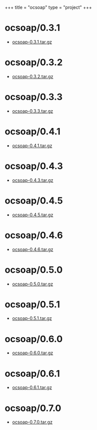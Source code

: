 +++
title = "ocsoap"
type = "project"
+++

# ocsoap/0.3.1
* [ocsoap-0.3.1.tar.gz](/ocsoap/ocsoap/0.3.1/ocsoap-0.3.1.tar.gz)

# ocsoap/0.3.2
* [ocsoap-0.3.2.tar.gz](/ocsoap/ocsoap/0.3.2/ocsoap-0.3.2.tar.gz)

# ocsoap/0.3.3
* [ocsoap-0.3.3.tar.gz](/ocsoap/ocsoap/0.3.3/ocsoap-0.3.3.tar.gz)

# ocsoap/0.4.1
* [ocsoap-0.4.1.tar.gz](/ocsoap/ocsoap/0.4.1/ocsoap-0.4.1.tar.gz)

# ocsoap/0.4.3
* [ocsoap-0.4.3.tar.gz](/ocsoap/ocsoap/0.4.3/ocsoap-0.4.3.tar.gz)

# ocsoap/0.4.5
* [ocsoap-0.4.5.tar.gz](/ocsoap/ocsoap/0.4.5/ocsoap-0.4.5.tar.gz)

# ocsoap/0.4.6
* [ocsoap-0.4.6.tar.gz](/ocsoap/ocsoap/0.4.6/ocsoap-0.4.6.tar.gz)

# ocsoap/0.5.0
* [ocsoap-0.5.0.tar.gz](/ocsoap/ocsoap/0.5.0/ocsoap-0.5.0.tar.gz)

# ocsoap/0.5.1
* [ocsoap-0.5.1.tar.gz](/ocsoap/ocsoap/0.5.1/ocsoap-0.5.1.tar.gz)

# ocsoap/0.6.0
* [ocsoap-0.6.0.tar.gz](/ocsoap/ocsoap/0.6.0/ocsoap-0.6.0.tar.gz)

# ocsoap/0.6.1
* [ocsoap-0.6.1.tar.gz](/ocsoap/ocsoap/0.6.1/ocsoap-0.6.1.tar.gz)

# ocsoap/0.7.0
* [ocsoap-0.7.0.tar.gz](/ocsoap/ocsoap/0.7.0/ocsoap-0.7.0.tar.gz)